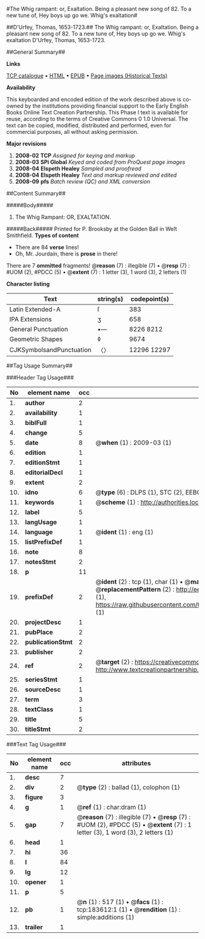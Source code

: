 #The Whig rampant: or, Exaltation. Being a pleasant new song of 82. To a new tune of, Hey boys up go we. Whig's exaltation#

##D'Urfey, Thomas, 1653-1723.##
The Whig rampant: or, Exaltation. Being a pleasant new song of 82. To a new tune of, Hey boys up go we.
Whig's exaltation
D'Urfey, Thomas, 1653-1723.

##General Summary##

**Links**

[TCP catalogue](http://www.ota.ox.ac.uk/tcp/)  • 
[HTML](http://tei.it.ox.ac.uk/tcp/Texts-HTML/free/B06/B06548.html)  • 
[EPUB](http://tei.it.ox.ac.uk/tcp/Texts-EPUB/free/B06/B06548.epub) • 
[Page images (Historical Texts)](https://data.historicaltexts.jisc.ac.uk/view?pubId=eebo-99889366e&pageId=eebo-99889366e-183612-1)

**Availability**

This keyboarded and encoded edition of the
	       work described above is co-owned by the institutions
	       providing financial support to the Early English Books
	       Online Text Creation Partnership. This Phase I text is
	       available for reuse, according to the terms of Creative
	       Commons 0 1.0 Universal. The text can be copied,
	       modified, distributed and performed, even for
	       commercial purposes, all without asking permission.

**Major revisions**

1. __2008-02__ __TCP__ *Assigned for keying and markup*
1. __2008-03__ __SPi Global__ *Keyed and coded from ProQuest page images*
1. __2008-04__ __Elspeth Healey__ *Sampled and proofread*
1. __2008-04__ __Elspeth Healey__ *Text and markup reviewed and edited*
1. __2008-09__ __pfs__ *Batch review (QC) and XML conversion*

##Content Summary##

#####Body#####

1. The Whig Rampant: OR, EXALTATION.

#####Back#####
Printed for P. Brooksby at the Golden Ball in Weſt Smithfield.
**Types of content**

  * There are 84 **verse** lines!
  * Oh, Mr. Jourdain, there is **prose** in there!

There are 7 **ommitted** fragments! 
 @__reason__ (7) : illegible (7)  •  @__resp__ (7) : #UOM (2), #PDCC (5)  •  @__extent__ (7) : 1 letter (3), 1 word (3), 2 letters (1)

**Character listing**


|Text|string(s)|codepoint(s)|
|---|---|---|
|Latin Extended-A|ſ|383|
|IPA  Extensions|ʒ|658|
|General Punctuation|•—|8226 8212|
|Geometric Shapes|◊|9674|
|CJKSymbolsandPunctuation|〈〉|12296 12297|

##Tag Usage Summary##

###Header Tag Usage###

|No|element name|occ|attributes|
|---|---|---|---|
|1.|__author__|2||
|2.|__availability__|1||
|3.|__biblFull__|1||
|4.|__change__|5||
|5.|__date__|8| @__when__ (1) : 2009-03 (1)|
|6.|__edition__|1||
|7.|__editionStmt__|1||
|8.|__editorialDecl__|1||
|9.|__extent__|2||
|10.|__idno__|6| @__type__ (6) : DLPS (1), STC (2), EEBO-CITATION (1), PROQUEST (1), VID (1)|
|11.|__keywords__|1| @__scheme__ (1) : http://authorities.loc.gov/ (1)|
|12.|__label__|5||
|13.|__langUsage__|1||
|14.|__language__|1| @__ident__ (1) : eng (1)|
|15.|__listPrefixDef__|1||
|16.|__note__|8||
|17.|__notesStmt__|2||
|18.|__p__|11||
|19.|__prefixDef__|2| @__ident__ (2) : tcp (1), char (1)  •  @__matchPattern__ (2) : ([0-9\-]+):([0-9IVX]+) (1), (.+) (1)  •  @__replacementPattern__ (2) : http://eebo.chadwyck.com/downloadtiff?vid=$1&page=$2 (1), https://raw.githubusercontent.com/textcreationpartnership/Texts/master/tcpchars.xml#$1 (1)|
|20.|__projectDesc__|1||
|21.|__pubPlace__|2||
|22.|__publicationStmt__|2||
|23.|__publisher__|2||
|24.|__ref__|2| @__target__ (2) : https://creativecommons.org/publicdomain/zero/1.0/ (1), http://www.textcreationpartnership.org/docs/. (1)|
|25.|__seriesStmt__|1||
|26.|__sourceDesc__|1||
|27.|__term__|3||
|28.|__textClass__|1||
|29.|__title__|5||
|30.|__titleStmt__|2||


###Text Tag Usage###

|No|element name|occ|attributes|
|---|---|---|---|
|1.|__desc__|7||
|2.|__div__|2| @__type__ (2) : ballad (1), colophon (1)|
|3.|__figure__|3||
|4.|__g__|1| @__ref__ (1) : char:dram (1)|
|5.|__gap__|7| @__reason__ (7) : illegible (7)  •  @__resp__ (7) : #UOM (2), #PDCC (5)  •  @__extent__ (7) : 1 letter (3), 1 word (3), 2 letters (1)|
|6.|__head__|1||
|7.|__hi__|36||
|8.|__l__|84||
|9.|__lg__|12||
|10.|__opener__|1||
|11.|__p__|5||
|12.|__pb__|1| @__n__ (1) : 517 (1)  •  @__facs__ (1) : tcp:183612:1 (1)  •  @__rendition__ (1) : simple:additions (1)|
|13.|__trailer__|1||
